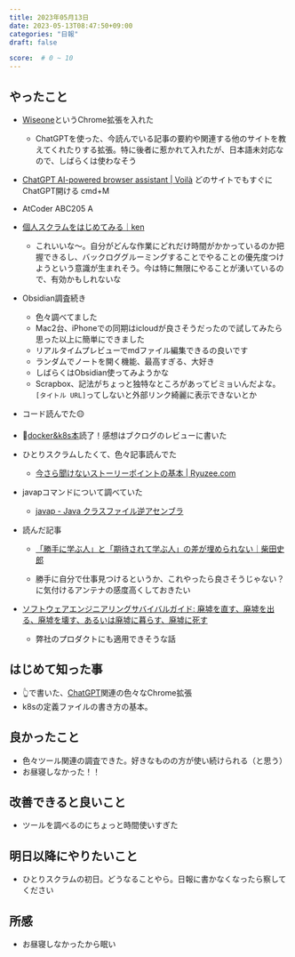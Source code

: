 ```yaml
---
title: 2023年05月13日
date: 2023-05-13T08:47:50+09:00
categories: "日報"
draft: false

score:  # 0 ~ 10
---
```

## やったこと

- [Wiseone](https://app.wiseone.io/)というChrome拡張を入れた

	- ChatGPTを使った、今読んでいる記事の要約や関連する他のサイトを教えてくれたりする拡張。特に後者に惹かれて入れたが、日本語未対応なので、しばらくは使わなそう

- [ChatGPT AI-powered browser assistant | Voilà](https://www.getvoila.ai/) どのサイトでもすぐにChatGPT開ける cmd+M

- AtCoder ABC205 A

- [個人スクラムをはじめてみる｜ken](https://note.com/intro/n/nd89e4f12a404)

	- これいいな〜。自分がどんな作業にどれだけ時間がかかっているのか把握できるし、バックロググルーミングすることでやることの優先度つけようという意識が生まれそう。今は特に無限にやることが湧いているので、有効かもしれないな
- Obsidian調査続き
	- 色々調べてました
	- Mac2台、iPhoneでの同期はicloudが良さそうだったので試してみたら思った以上に簡単にできました
	- リアルタイムプレビューでmdファイル編集できるの良いです
	- ランダムでノートを開く機能、最高すぎる、大好き
	- しばらくはObsidian使ってみようかな
	- Scrapbox、記法がちょっと独特なところがあってビミョいんだよな。`[タイトル URL]`ってしないと外部リンク綺麗に表示できないとか
- コード読んでた🟡
- 🎉[docker&k8s本](https://booklog.jp/users/piyopanman/archives/1/B08T961HKP#comment)読了！感想はブクログのレビューに書いた
- ひとりスクラムしたくて、色々記事読んでた
	- [今さら聞けないストーリーポイントの基本 | Ryuzee.com](https://www.ryuzee.com/contents/blog/14570)
- javapコマンドについて調べていた
	- [javap - Java クラスファイル逆アセンブラ](https://docs.oracle.com/javase/jp/6/technotes/tools/windows/javap.html)

- 読んだ記事

	- [「勝手に学ぶ人」と「期待されて学ぶ人」の差が埋められない｜柴田史郎](https://note.com/4bata/n/nf8fbcb832e91)

	- 勝手に自分で仕事見つけるというか、これやったら良さそうじゃない？に気付けるアンテナの感度高くしておきたい

- [ソフトウェアエンジニアリングサバイバルガイド: 廃墟を直す、廃墟を出る、廃墟を壊す、あるいは廃墟に暮らす、廃墟に死す](https://docs.google.com/presentation/d/1hDY2pb-nYVSLr0HrtQ4EVyrDU4QGgwp4-VRG-Rf26DA/edit#slide=id.g2196bca3932_5_49)

	- 弊社のプロダクトにも適用できそうな話

  

## はじめて知った事

- 👆で書いた、[ChatGPT](ChatGPT.md)関連の色々なChrome拡張
- k8sの定義ファイルの書き方の基本。

  

## 良かったこと

- 色々ツール関連の調査できた。好きなものの方が使い続けられる（と思う）
- お昼寝しなかった！！

  

## 改善できると良いこと

- ツールを調べるのにちょっと時間使いすぎた

  

## 明日以降にやりたいこと

- ひとりスクラムの初日。どうなることやら。日報に書かなくなったら察してください
  

## 所感

- お昼寝しなかったから眠い
